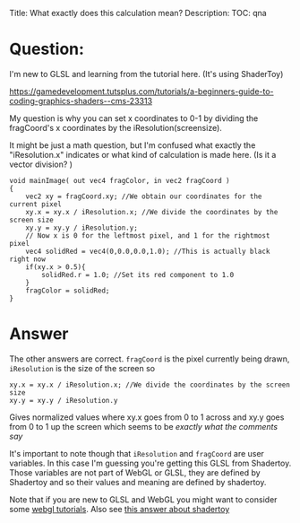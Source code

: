 Title: What exactly does this calculation mean?
Description:
TOC: qna

# Question:

I'm new to GLSL and learning from the tutorial here.
(It's using ShaderToy)

https://gamedevelopment.tutsplus.com/tutorials/a-beginners-guide-to-coding-graphics-shaders--cms-23313


My question is why you can set x coordinates to 0-1 by dividing the fragCoord's x coordinates by the iResolution(screensize).

It might be just a math question, but I'm confused what exactly the "iResolution.x" indicates or what kind of calculation is made here. (Is it a vector division? )





    void mainImage( out vec4 fragColor, in vec2 fragCoord )
    {
        vec2 xy = fragCoord.xy; //We obtain our coordinates for the current pixel
        xy.x = xy.x / iResolution.x; //We divide the coordinates by the screen size
        xy.y = xy.y / iResolution.y;
        // Now x is 0 for the leftmost pixel, and 1 for the rightmost pixel
        vec4 solidRed = vec4(0,0.0,0.0,1.0); //This is actually black right now
        if(xy.x > 0.5){
            solidRed.r = 1.0; //Set its red component to 1.0
        }
        fragColor = solidRed;
    }

# Answer

The other answers are correct.  `fragCoord` is the pixel currently being drawn, `iResolution` is the size of the screen so
   
    xy.x = xy.x / iResolution.x; //We divide the coordinates by the screen size
    xy.y = xy.y / iResolution.y

Gives normalized values where xy.x goes from 0 to 1 across and xy.y goes from 0 to 1 up the screen which seems to be *exactly what the comments say*

It's important to note though that `iResolution` and `fragCoord` are user variables. In this case I'm guessing you're getting this GLSL from Shadertoy. Those variables are not part of WebGL or GLSL, they are defined by Shadertoy and so their values and meaning are defined by shadertoy.

Note that if you are new to GLSL and WebGL you might want to consider some [webgl tutorials](https://webglfundamentals.org). Also see [this answer about shadertoy](https://stackoverflow.com/a/54798106/128511)
